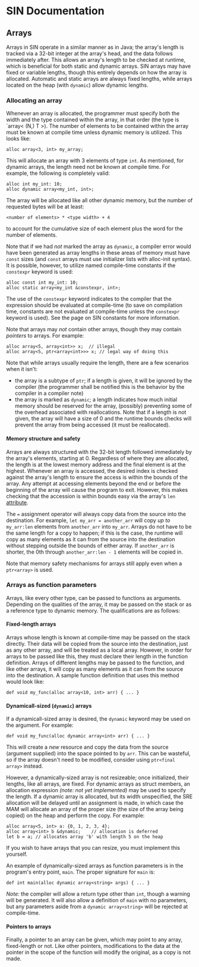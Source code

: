 # SIN Documentation

## Arrays

Arrays in SIN operate in a similar manner as in Java; the array's length is tracked via a 32-bit integer at the array's head, and the data follows immediately after. This allows an array's length to be checked at runtime, which is beneficial for both static and dynamic arrays. SIN arrays may have fixed or variable lengths, though this entirely depends on how the array is allocated. Automatic and static arrays are always fixed lengths, while arrays located on the heap (with `dynamic`) allow dynamic lengths.

### Allocating an array

Whenever an array is allocated, the programmer must specify both the width and the type contained within the array, in that order (the type is `array< (N,) T >). The number of elements to be contained within the array must be known at compile time unless dynamic memory is utilized. This looks like:

    alloc array<3, int> my_array;

This will allocate an array with 3 elements of type `int`. As mentioned, for dynamic arrays, the length need not be known at compile time. For example, the following is completely valid:

    alloc int my_int: 10;
    alloc dynamic array<my_int, int>;

The array will be allocated like all other dynamic memory, but the number of requested bytes will be at least:

    <number of elements> * <type width> + 4

to account for the cumulative size of each element plus the word for the number of elements.

Note that if we had _not_ marked the array as `dynamic`, a compiler error would have been generated as array lengths in these areas of memory must have `const` sizes (and `const` arrays must use initializer lists with alloc-init syntax). It is possible, however, to utilize named compile-time constants if the `constexpr` keyword is used:

    alloc const int my_int: 10;
    alloc static array<my_int &constexpr, int>;

The use of the `constexpr` keyword indicates to the compiler that the expression should be evaluated at compile-time (to save on compilation time, constants are not evaluated at compile-time unless the `constexpr` keyword is used). See the page on SIN constants for more information.

Note that arrays may *not* contain other arrays, though they may contain *pointers* to arrays. For example:

    alloc array<5, array<int>> x;  // illegal
    alloc array<5, ptr<array<int>>> x; // legal way of doing this

Note that while arrays usually require the length, there are a few scenarios when it isn't:

* the array is a subtype of `ptr`; if a length is given, it will be ignored by the compiler (the programmer shall be notified this is the behavior by the compiler in a compiler note)
* the array is marked as `dynamic`; a length indicates how much initial memory should be reserved for the array, (possibly) preventing some of the overhead associated with reallocations. Note that if a length is not given, the array will have a size of 0 and the runtime bounds checks will prevent the array from being accessed (it must be reallocated).

#### Memory structure and safety

Arrays are always structured with the 32-bit length followed immediately by the array's elements, starting at 0. Regardless of where they are allocated, the length is at the lowest memory address and the final element is at the highest. Whenever an array is accessed, the desired index is checked against the array's length to ensure the access is within the bounds of the array. Any attempt at accessing elements beyond the end or before the beginning of the array will cause the program to exit. However, this makes checking that the accession is within bounds easy via the array's `len` [attribute](Attributes).

The `=` assignment operator will always copy data from the source into the destination. For example, `let my_arr = another_arr` will copy _up to_ `my_arr:len` elements from `another_arr` into `my_arr`. Arrays do not have to be the same length for a copy to happen; if this is the case, the runtime will copy as many elements as it can from the source into the destination without stepping outside the bounds of either array. If `another_arr` is shorter, the 0th through `another_arr:len - 1` elements will be copied in.

Note that memory safety mechanisms for arrays still apply even when a `ptr<array>` is used.

### Arrays as function parameters

Arrays, like every other type, can be passed to functions as arguments. Depending on the qualities of the array, it may be passed on the stack or as a reference type to dynamic memory. The qualifications are as follows:

#### Fixed-length arrays

Arrays whose length is known at compile-time may be passed on the stack directly. Their data will be copied from the source into the destination, just as any other array, and will be treated as a local array. However, in order for arrays to be passed like this, they must declare their length in the function definition. Arrays of different lengths may be passed to the function, and like other arrays, it will copy as many elements as it can from the source into the destination. A sample function definition that uses this method would look like:

    def void my_func(alloc array<10, int> arr) { ... }

#### Dynamicall-sized (`dynamic`) arrays

If a dynamicall-sized array is desired, the `dynamic` keyword may be used on the argument. For example:

    def void my_func(alloc dynamic array<int> arr) { ... }

This will create a _new_ resource and copy the data from the source (argument supplied) into the space pointed to by `arr`. This can be wasteful, so if the array doesn't need to be modified, consider using `ptr<final array>` instead.

However, a dynamically-sized array is not resizeable; once initialized, their lengths, like all arrays, are fixed. For dynamic arrays as struct members, an allocation expression _(note: not yet implemented)_ may be used to specify the length. If a dynamic array is allocated, but its width unspecified, the SRE allocation will be delayed until an assignment is made, in which case the MAM will allocate an array of the proper size (the size of the array being copied) on the heap and perform the copy. For example:

    alloc array<5, int> a: {0, 1, 2, 3, 4};
    alloc array<int> b &dynamic;    // allocation is deferred
    let b = a; // allocates array 'b' with length 5 on the heap

If you wish to have arrays that you can resize, you must implement this yourself.

An example of dynamically-sized arrays as function parameters is in the program's entry point, `main`. The proper signature for `main` is:

    def int main(alloc dynamic array<string> args) { ... }

_Note:_ the compiler will allow a return type other than `int`, though a warning will be generated. It will also allow a definition of `main` with no parameters, but any parameters aside from a `dynamic array<string>` will be rejected at compile-time.

#### Pointers to arrays

Finally, a pointer to an array can be given, which may point to any array, fixed-length or not. Like other pointers, modifications to the data at the pointer in the scope of the function will modify the original, as a copy is not made.
